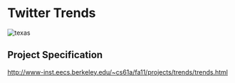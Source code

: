 Twitter Trends
=============

![texas]()

Project Specification
----

http://www-inst.eecs.berkeley.edu/~cs61a/fa11/projects/trends/trends.html
